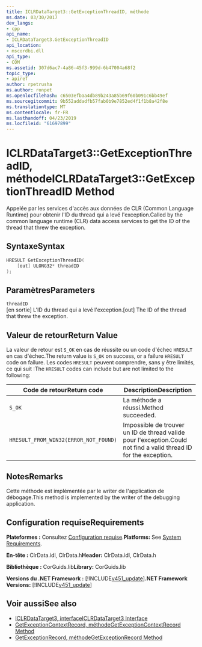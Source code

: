 ```yaml
---
title: ICLRDataTarget3::GetExceptionThreadID, méthode
ms.date: 03/30/2017
dev_langs:
- cpp
api_name:
- ICLRDataTarget3.GetExceptionThreadID
api_location:
- mscordbi.dll
api_type:
- COM
ms.assetid: 307d6ac7-4a86-45f3-999d-6b47004a68f2
topic_type:
- apiref
author: rpetrusha
ms.author: ronpet
ms.openlocfilehash: c6503efbaa4db89b243a85b69f60b091c6bb49ef
ms.sourcegitcommit: 9b552addadfb57fab0b9e7852ed4f1f1b8a42f8e
ms.translationtype: MT
ms.contentlocale: fr-FR
ms.lasthandoff: 04/23/2019
ms.locfileid: "61697899"
---
```

# <a name="iclrdatatarget3getexceptionthreadid-method"></a><span data-ttu-id="75f4c-102">ICLRDataTarget3::GetExceptionThreadID, méthode</span><span class="sxs-lookup"><span data-stu-id="75f4c-102">ICLRDataTarget3::GetExceptionThreadID Method</span></span>
<span data-ttu-id="75f4c-103">Appelée par les services d'accès aux données de CLR (Common Language Runtime) pour obtenir l'ID du thread qui a levé l'exception.</span><span class="sxs-lookup"><span data-stu-id="75f4c-103">Called by the common language runtime (CLR) data access services to get the ID of the thread that threw the exception.</span></span>  
  
## <a name="syntax"></a><span data-ttu-id="75f4c-104">Syntaxe</span><span class="sxs-lookup"><span data-stu-id="75f4c-104">Syntax</span></span>  
  
```cpp  
HRESULT GetExceptionThreadID(  
    [out] ULONG32* threadID  
);  
```  
  
## <a name="parameters"></a><span data-ttu-id="75f4c-105">Paramètres</span><span class="sxs-lookup"><span data-stu-id="75f4c-105">Parameters</span></span>  
 `threadID`  
 <span data-ttu-id="75f4c-106">[en sortie] L'ID du thread qui a levé l'exception.</span><span class="sxs-lookup"><span data-stu-id="75f4c-106">[out] The ID of the thread that threw the exception.</span></span>  
  
## <a name="return-value"></a><span data-ttu-id="75f4c-107">Valeur de retour</span><span class="sxs-lookup"><span data-stu-id="75f4c-107">Return Value</span></span>  
 <span data-ttu-id="75f4c-108">La valeur de retour est `S_OK` en cas de réussite ou un code d'échec `HRESULT` en cas d'échec.</span><span class="sxs-lookup"><span data-stu-id="75f4c-108">The return value is `S_OK` on success, or a failure `HRESULT` code on failure.</span></span> <span data-ttu-id="75f4c-109">Les codes `HRESULT` peuvent comprendre, sans y être limités, ce qui suit :</span><span class="sxs-lookup"><span data-stu-id="75f4c-109">The `HRESULT` codes can include but are not limited to the following:</span></span>  
  
|<span data-ttu-id="75f4c-110">Code de retour</span><span class="sxs-lookup"><span data-stu-id="75f4c-110">Return code</span></span>|<span data-ttu-id="75f4c-111">Description</span><span class="sxs-lookup"><span data-stu-id="75f4c-111">Description</span></span>|  
|-----------------|-----------------|  
|`S_OK`|<span data-ttu-id="75f4c-112">La méthode a réussi.</span><span class="sxs-lookup"><span data-stu-id="75f4c-112">Method succeeded.</span></span>|  
|`HRESULT_FROM_WIN32(ERROR_NOT_FOUND)`|<span data-ttu-id="75f4c-113">Impossible de trouver un ID de thread valide pour l'exception.</span><span class="sxs-lookup"><span data-stu-id="75f4c-113">Could not find a valid thread ID for the exception.</span></span>|  
  
## <a name="remarks"></a><span data-ttu-id="75f4c-114">Notes</span><span class="sxs-lookup"><span data-stu-id="75f4c-114">Remarks</span></span>  
 <span data-ttu-id="75f4c-115">Cette méthode est implémentée par le writer de l'application de débogage.</span><span class="sxs-lookup"><span data-stu-id="75f4c-115">This method is implemented by the writer of the debugging application.</span></span>  
  
## <a name="requirements"></a><span data-ttu-id="75f4c-116">Configuration requise</span><span class="sxs-lookup"><span data-stu-id="75f4c-116">Requirements</span></span>  
 <span data-ttu-id="75f4c-117">**Plateformes :** Consultez [Configuration requise](../../../../docs/framework/get-started/system-requirements.md).</span><span class="sxs-lookup"><span data-stu-id="75f4c-117">**Platforms:** See [System Requirements](../../../../docs/framework/get-started/system-requirements.md).</span></span>  
  
 <span data-ttu-id="75f4c-118">**En-tête :** ClrData.idl, ClrData.h</span><span class="sxs-lookup"><span data-stu-id="75f4c-118">**Header:** ClrData.idl, ClrData.h</span></span>  
  
 <span data-ttu-id="75f4c-119">**Bibliothèque :** CorGuids.lib</span><span class="sxs-lookup"><span data-stu-id="75f4c-119">**Library:** CorGuids.lib</span></span>  
  
 <span data-ttu-id="75f4c-120">**Versions du .NET Framework :** [!INCLUDE[v451_update](../../../../includes/net-current-v451-nov-plus.md)]</span><span class="sxs-lookup"><span data-stu-id="75f4c-120">**.NET Framework Versions:** [!INCLUDE[v451_update](../../../../includes/net-current-v451-nov-plus.md)]</span></span>  
  
## <a name="see-also"></a><span data-ttu-id="75f4c-121">Voir aussi</span><span class="sxs-lookup"><span data-stu-id="75f4c-121">See also</span></span>

- [<span data-ttu-id="75f4c-122">ICLRDataTarget3, interface</span><span class="sxs-lookup"><span data-stu-id="75f4c-122">ICLRDataTarget3 Interface</span></span>](../../../../docs/framework/unmanaged-api/debugging/iclrdatatarget3-interface.md)
- [<span data-ttu-id="75f4c-123">GetExceptionContextRecord, méthode</span><span class="sxs-lookup"><span data-stu-id="75f4c-123">GetExceptionContextRecord Method</span></span>](../../../../docs/framework/unmanaged-api/debugging/iclrdatatarget3-getexceptioncontextrecord-method.md)
- [<span data-ttu-id="75f4c-124">GetExceptionRecord, méthode</span><span class="sxs-lookup"><span data-stu-id="75f4c-124">GetExceptionRecord Method</span></span>](../../../../docs/framework/unmanaged-api/debugging/iclrdatatarget3-getexceptionrecord-method.md)
